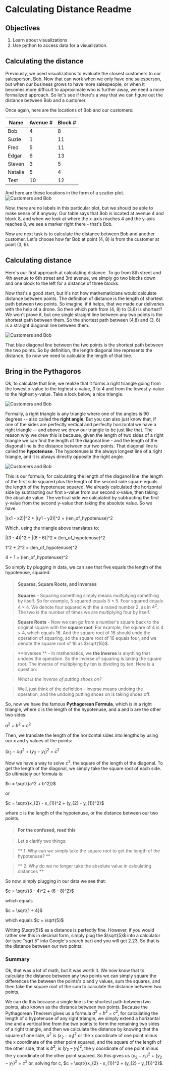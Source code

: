 # Calculating Distance Readme

## Objectives

1. Learn about visualizations
2. Use python to access data for a visualization.

## Calculating the distance

Previously, we used visualizations to evaluate the closest customers to our salesperson, Bob.  Now that can work when we only have one salesperson, but when our business grows to have more salespeople, or when it becomes more difficult to approximate who is further away, we need a more formalized approach.  So let's see if there's a way that we can figure out the distance between Bob and a customer.

Once again, here are the locations of Bob and our customers:

| Name | Avenue #| Block # | 
|------|------| ------     |
| Bob    | 4  |     8     | 
| Suzie  | 1  |     11     | 
| Fred   | 5  |     11     | 
| Edgar  | 6  |     13     | 
| Steven | 3  |     5     | 
| Natalie| 5  |     4     | 
| Test   | 10 |   12      |

And here are these locations in the form of a scatter plot.
![Customers and Bob](//github.com/learn-co-curriculum/calculating-distance-readme-sample/raw/master/customers-plot.png "Customers and Bob")

Now, there are no labels in this particular plot, but we should be able to make sense of it anyway.  Our table says that Bob is located at avenue 4 and block 8, and when we look at where the x-axis reaches 4 and the y-axis reaches 8, we see a marker right there - that's Bob.

Now are next task is to calculate the distance between Bob and another customer.  Let's choose how far Bob at point (4, 8) is from the customer at point (3, 6).

## Calculating distance

Here's our first approach at calculating distance.  To go from 8th street and 4th avenue to 6th street and 3rd avenue, we simply go two blocks down and one block to the left for a distance of three blocks.  

Now that's a good start, but it's not how mathematicians would calculate distance between points.  The definition of distance is the length of shortest path between two points.  So imagine, if it helps, that we made our deliveries with the help of a drone.  So then which path from (4, 8) to (3,6) is shortest? We won't prove it, but one single straight line between any two points is the shortest path between them.  So the shortest path between (4,8) and (3, 6) is a straight diagonal line between them.  

![Customers and Bob](./customers-line.png "Customers and Bob")

That blue diagonal line between the two points is the shortest path between the two points.  So by definition, the length diagonal line represents the distance.  So now we need to calculate the length of that line.

## Bring in the Pythagoros

Ok, to calculate that line, we realize that it forms a right triangle going from the lowest x-value to the highest x-value, 3 to 4 and from the lowest y-value to the highest y-value.  Take a look below, a nice triangle.

![Customers and Bob](./triangle-customers.png "Customers and Bob")

Formally, a right triangle is any triangle where one of the angles is 90 degrees -- also called the **right angle**.  But you can also just know that, if one of the sides are perfectly vertical and perfectly horizontal we have a right triangle -- and above we drew our triangle to be just like that.  The reason why we drew this is because, given the length of two sides of a right triangle we can find the length of the diagonal line - and the length of the diagonal line is the distance between our two points.  That diagonal line is called the **hypotenuse**.  The hypotenuse is the always longest line of a right triangle, and it is always directly opposite the right angle.  

![Customers and Bob](./triangle-definitions.png "Customers and Bob") 

This is our formula, for calculating the length of the diaganol line: the length of the first side squared plus the length of the second side square equals the length of the hypotenuse squared. We already calculated the horizontal side by subtracting our first x-value from our second x-value, then taking the absolute value.  The vertical side we calculated by subtracting the first y-value from the second y-value then taking the absolute value.  So we have.

|(x1 - x2)|^2 + |(y1 - y2)|^2 = (len_of_hypotenuse)^2 

Which, using the triangle above translates to:

|(3 - 4)|^2 + |(8 - 6)|^2 = (len_of_hypotenuse)^2

1^2 + 2^2 = (len_of_hypotenuse)^2

4 + 1 = (len_of_hypotenuse)^2

So simply by plugging in data, we can see that five equals the length of the hypotenuse, squared. 
> #### Squares, Square Roots, and Inverses
> **Squares** - Squaring something simply means multiplying something by itself.  So for example, 5 squared equals 5 $\times$ 5.  Four squared equals 4 $\times$ 4.  We denote four squared with the a raised number 2, as in $4^2$.  The two is the number of times we are multiplying four by itself.  


> **Square Roots** - Now we can go from a number's square back to the original square with the **square root**.  For example, the square of 4 is 4 $\times$ 4, which equals 16.  And the square root of 16 should undo the operation of squaring, so the square root of 16 equals four, and we denote the square root of 16 as $\sqrt{16}$.


> **Inverses ** - In mathematics, we **the inverse** is anything that undoes the operation.  So the inverse of squaring is taking the square root.  The inverse of multiplying by ten is dividing by ten.  Here is a question: 

> *What is the inverse of putting shoes on?*

> Well, just think of the definition - inverse means undoing the operation, and the undoing putting shoes on is taking shoes off.

So, now we have the famous **Pythagorean Formula**, which is in a right triangle, where c is the length of the hypotenuse, and a and b are the other two sides: 

 $a^2$ + $b^2$ = $c^2$
 
Then, we translate the length of the horizontal sides into lengths by using our x and y values of the points: 

$(x_{2} - x_{1})^2$ + $(y_{2} - y_{1})^2$ = $c^2$

Now we have a way to solve $c^2$, the square of the length of the diagonal.  To get the length of the diagonal, we simply take the square root of each side.  So ultimately our formula is: 

$c = \sqrt{(a^2 + b^2)}$ 

or 

$c = \sqrt{(x_{2} - x_{1})^2 + (y_{2} - y_{1})^2}$

where c is the length of the hypotenuse, or the distance between our two points.

> #### For the confused, read this

> Let's clarify two things: 

> ** 1. Why can we simply take the square root to get the length of the hypotenuse? **

> ** 2. Why do we no longer take the absolute value in calculating distances **

So now, simply plugging in our data we see that:

$c = \sqrt{(3 - 4)^2 + (6 - 8)^2}$

which equals

$c = \sqrt{1 + 4}$

which equals 
$c = \sqrt{5}$

Writing $\sqrt{5}$ as a distance is perfectly fine.  However, if you would rather see this in decimal form, simply plug the $\sqrt{5}$ into a calculator (or type "sqrt 5" into Google's search bar) and you will get 2.23.  So that is the distance between our two points.

### Summary

Ok, that was a lot of math, but it was worth it.  We now know that to calculate the distance between any two points we can simply square the differences the between the points's x and y values, sum the squares, and then take the square root of the sum to calculate the distance between two points.

We can do this because a single line is the shortest path between two points, also known as the distance between two points.  Because the Pythagorean Theorem gives us a formula $a^2$ + $b^2$ = $c^2$,  for calculating the length of a hypotenuse of any right triangle, we simply extend a horizontal line and a vertical line from the two points to form the remaining two sides of a right triangle, and then we calculate the distance by knowing that the square of one side, $a^2$ is $(x_{2} - x_{1})^2$ or the x coordinate of one point minus the x coordinate of the other point squared, and the square of the length of the other side, that is $b^2$, is $(y_{2} - y_{1})^2$, the y coordinate of one point minus the y coordinate of the other point squared.  So this gives us $(x_{2} - x_{1})^2$ + $(y_{2} - y_{1})^2$ = $c^2$ or, solving for c, $c = \sqrt{(x_{2} - x_{1})^2 + (y_{2} - y_{1})^2}$.
